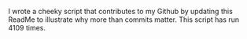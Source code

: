 I wrote a cheeky script that contributes to my Github by updating this ReadMe to illustrate why more than commits matter. This script has run 4109 times.